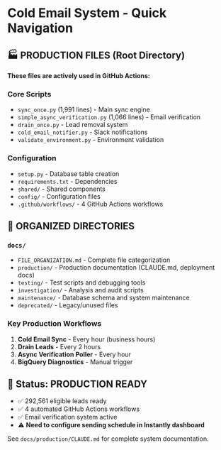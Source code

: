 # Cold Email System - Quick Navigation

## 🏭 PRODUCTION FILES (Root Directory)
**These files are actively used in GitHub Actions:**

### Core Scripts
- `sync_once.py` (1,991 lines) - Main sync engine
- `simple_async_verification.py` (1,066 lines) - Email verification
- `drain_once.py` - Lead removal system  
- `cold_email_notifier.py` - Slack notifications
- `validate_environment.py` - Environment validation

### Configuration
- `setup.py` - Database table creation
- `requirements.txt` - Dependencies
- `shared/` - Shared components
- `config/` - Configuration files
- `.github/workflows/` - 4 GitHub Actions workflows

## 📁 ORGANIZED DIRECTORIES

### `docs/`
- `FILE_ORGANIZATION.md` - Complete file categorization
- `production/` - Production documentation (CLAUDE.md, deployment docs)
- `testing/` - Test scripts and debugging tools
- `investigation/` - Analysis and audit scripts  
- `maintenance/` - Database schema and system maintenance
- `deprecated/` - Legacy/unused files

### Key Production Workflows
1. **Cold Email Sync** - Every hour (business hours)
2. **Drain Leads** - Every 2 hours
3. **Async Verification Poller** - Every hour
4. **BigQuery Diagnostics** - Manual trigger

## 🎯 Status: PRODUCTION READY
- ✅ 292,561 eligible leads ready
- ✅ 4 automated GitHub Actions workflows
- ✅ Email verification system active
- ⚠️ **Need to configure sending schedule in Instantly dashboard**

See `docs/production/CLAUDE.md` for complete system documentation.